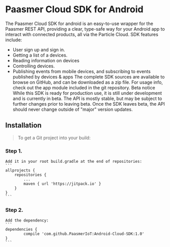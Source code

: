 # Paasmer Cloud SDK for Android

The Paasmer Cloud SDK  for android is an easy-to-use wrapper for the Paasmer REST API, providing a clear, type-safe way for your Android app to interact with connected products, all via the Particle Cloud.
SDK features include:
- User sign up and sign in.
- Getting a list of a devices.
- Reading information on devices
- Controlling devices.
- Publishing events from mobile devices, and subscribing to events published by devices & apps
The complete SDK sources are available to browse on GitHub, and can be downloaded as a zip file.
For usage info, check out the app module included in the git repository.
Beta notice
While this SDK is ready for production use, it is still under development and is currently in beta. The API is mostly stable, but may be subject to further changes prior to leaving beta. Once the SDK leaves beta, the API should never change outside of "major" version updates.

## Installation
> To get a Git project into your build:
### Step 1. 
	Add it in your root build.gradle at the end of repositories:
	```
	allprojects {
		repositories {
			...
			maven { url 'https://jitpack.io' }
		}
	}
	```
### Step 2.
	Add the dependency:
	```
	dependencies {
	        compile 'com.github.PaasmerIoT:Android-Cloud-SDK:1.0'
	}
	```




